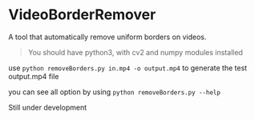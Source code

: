 # VideoBorderRemover
A tool that automatically remove uniform borders on videos.

>You should have python3, with cv2 and numpy modules installed

use `python removeBorders.py in.mp4 -o output.mp4` to generate the test output.mp4 file

you can see all option by using `python removeBorders.py --help`

Still under development 
